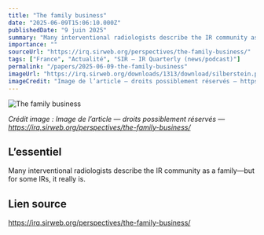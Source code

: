 ```yaml
---
title: "The family business"
date: "2025-06-09T15:06:10.000Z"
publishedDate: "9 juin 2025"
summary: "Many interventional radiologists describe the IR community as a family—but for some IRs, it really is."
importance: ""
sourceUrl: "https://irq.sirweb.org/perspectives/the-family-business/"
tags: ["France", "Actualité", "SIR — IR Quarterly (news/podcast)"]
permalink: "/papers/2025-06-09-the-family-business"
imageUrl: "https://irq.sirweb.org/downloads/1313/download/silberstein.png?cb=400f71d1a111e5cc4a421d8f5717b6ea&amp;w=1200"
imageCredit: "Image de l’article — droits possiblement réservés — https://irq.sirweb.org/perspectives/the-family-business/"
---
```


![The family business](https://irq.sirweb.org/downloads/1313/download/silberstein.png?cb=400f71d1a111e5cc4a421d8f5717b6ea&amp;w=1200)

*Crédit image : Image de l’article — droits possiblement réservés — https://irq.sirweb.org/perspectives/the-family-business/*

## L’essentiel

Many interventional radiologists describe the IR community as a family—but for some IRs, it really is.

## Lien source

https://irq.sirweb.org/perspectives/the-family-business/
